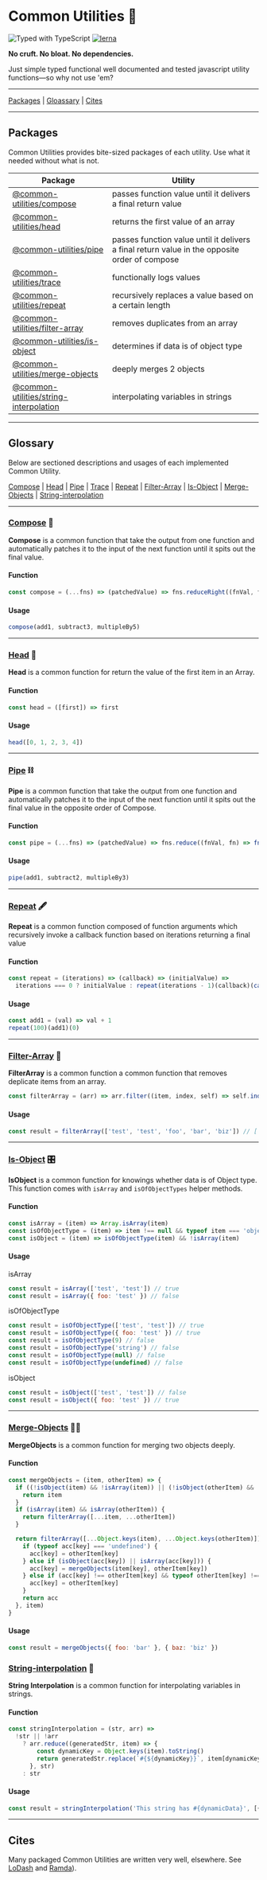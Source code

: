 # Common Utilities 🧰

![Typed with TypeScript](https://flat.badgen.net/badge/icon/Typed?icon=typescript&label&labelColor=blue&color=555555)
[![lerna](https://img.shields.io/badge/maintained%20with-lerna-cc00ff.svg)](https://lerna.js.org/)

**No cruft. No bloat. No dependencies.**

Just simple typed functional well documented and tested javascript utility functions—so why not use 'em?

---

[Packages](#packages) | [Gloassary](#glossary) | [Cites](#cites)

---

## Packages

Common Utilities provides bite-sized packages of each utility. Use what it needed without what is not.

| Package                                                                  | Utility                                                                                       |
| ------------------------------------------------------------------------ | --------------------------------------------------------------------------------------------- |
| [@common-utilities/compose](/packages/compose)                           | passes function value until it delivers a final return value                                  |
| [@common-utilities/head](/packages/head)                                 | returns the first value of an array                                                           |
| [@common-utilities/pipe](/packages/pipe)                                 | passes function value until it delivers a final return value in the opposite order of compose |
| [@common-utilities/trace](/packages/trace)                               | functionally logs values                                                                      |
| [@common-utilities/repeat](/packages/repeat)                             | recursively replaces a value based on a certain length                                        |
| [@common-utilities/filter-array](/packages/filter-array)                 | removes duplicates from an array                                                              |
| [@common-utilities/is-object](/packages/is-object)                       | determines if data is of object type                                                          |
| [@common-utilities/merge-objects](/packages/merge-objects)               | deeply merges 2 objects                                                                       |
| [@common-utilities/string-interpolation](/packages/string-interpolation) | interpolating variables in strings                                                            |

---

## Glossary

Below are sectioned descriptions and usages of each implemented Common Utility.

[Compose](#compose) | [Head](#head) | [Pipe](#pipe) | [Trace](#trace) | [Repeat](#repeat) | [Filter-Array](#filter-array) | [Is-Object](#is-object) | [Merge-Objects](#merge-objects) | [String-interpolation](#string-interpolation)

---

### [Compose](/packages/compose) 🚂

**Compose** is a common function that take the output from one function and automatically patches it to the input of the next function until it spits out the final value.

#### Function

```javascript
const compose = (...fns) => (patchedValue) => fns.reduceRight((fnVal, fn) => fn(fnVal), patchedValue)
```

#### Usage

```javascript
compose(add1, subtract3, multipleBy5)
```

---

### [Head](/packages/head) 👤

**Head** is a common function for return the value of the first item in an Array.

#### Function

```javascript
const head = ([first]) => first
```

#### Usage

```javascript
head([0, 1, 2, 3, 4])
```

---

### [Pipe](/packages/pipe) ⛓

**Pipe** is a common function that take the output from one function and automatically patches it to the input of the next function until it spits out the final value in the opposite order of Compose.

#### Function

```javascript
const pipe = (...fns) => (patchedValue) => fns.reduce((fnVal, fn) => fn(fnVal), patchedValue)
```

#### Usage

```javascript
pipe(add1, subtract2, multipleBy3)
```

---

### [Repeat](/packages/repeat) 🖋

**Repeat** is a common function composed of function arguments which recursively invoke a callback function based on iterations returning a final value

#### Function

```javascript
const repeat = (iterations) => (callback) => (initialValue) =>
  iterations === 0 ? initialValue : repeat(iterations - 1)(callback)(callback(initialValue))
```

#### Usage

```javascript
const add1 = (val) => val + 1
repeat(100)(add1)(0)
```

---

### [Filter-Array](/packages/filter-array) 🧹

**FilterArray** is a common function a common function that removes deplicate items from an array.

```javascript
const filterArray = (arr) => arr.filter((item, index, self) => self.indexOf(item) === index)
```

#### Usage

```javascript
const result = filterArray(['test', 'test', 'foo', 'bar', 'biz']) // ['test', 'foo', 'bar', 'biz'])
```

---

### [Is-Object](/packages/is-object) 🎛

**IsObject** is a common function for knowings whether data is of Object type.
This function comes with `isArray` and `isOfObjectTypes` helper methods.

#### Function

```javascript
const isArray = (item) => Array.isArray(item)
const isOfObjectType = (item) => item !== null && typeof item === 'object'
const isObject = (item) => isOfObjectType(item) && !isArray(item)
```

#### Usage

isArray

```javascript
const result = isArray(['test', 'test']) // true
const result = isArray({ foo: 'test' }) // false
```

isOfObjectType

```javascript
const result = isOfObjectType(['test', 'test']) // true
const result = isOfObjectType({ foo: 'test' }) // true
const result = isOfObjectType(9) // false
const result = isOfObjectType('string') // false
const result = isOfObjectType(null) // false
const result = isOfObjectType(undefined) // false
```

isObject

```javascript
const result = isObject(['test', 'test']) // false
const result = isObject({ foo: 'test' }) // true
```

---

### [Merge-Objects](/packages/merge-objects) 👯‍♂️

**MergeObjects** is a common function for merging two objects deeply.

#### Function

```javascript
const mergeObjects = (item, otherItem) => {
  if ((!isObject(item) && !isArray(item)) || (!isObject(otherItem) && !isArray(otherItem))) {
    return item
  }
  if (isArray(item) && isArray(otherItem)) {
    return filterArray([...item, ...otherItem])
  }

  return filterArray([...Object.keys(item), ...Object.keys(otherItem)]).reduce((acc, key: string) => {
    if (typeof acc[key] === 'undefined') {
      acc[key] = otherItem[key]
    } else if (isObject(acc[key]) || isArray(acc[key])) {
      acc[key] = mergeObjects(item[key], otherItem[key])
    } else if (acc[key] !== otherItem[key] && typeof otherItem[key] !== 'undefined') {
      acc[key] = otherItem[key]
    }
    return acc
  }, item)
}
```

#### Usage

```javascript
const result = mergeObjects({ foo: 'bar' }, { baz: 'biz' })
```

### [String-interpolation](/packages/string-interpolation) 🧵

**String Interpolation** is a common function for interpolating variables in strings.

#### Function

```javascript
const stringInterpolation = (str, arr) =>
  !str || !arr
    ? arr.reduce((generatedStr, item) => {
        const dynamicKey = Object.keys(item).toString()
        return generatedStr.replace(`#{${dynamicKey}}`, item[dynamicKey])
      }, str)
    : str
```

#### Usage

```javascript
const result = stringInterpolation('This string has #{dynamicData}', [{ dynamicData: 'a knot in it' }]) // This string has a knot in it
```

---

## Cites

Many packaged Common Utilities are written very well, elsewhere. See [LoDash](https://lodash.com/) and [Ramda](https://ramdajs.com/docs/)).
